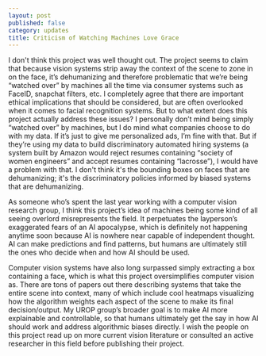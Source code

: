 ```yaml
---
layout: post
published: false
category: updates
title: Criticism of Watching Machines Love Grace
---
```

I don't think this project was well thought out. The project seems to claim that because vision systems strip away the context of the scene to zone in on the face, it’s dehumanizing and therefore problematic that we’re being “watched over” by machines all the time via consumer systems such as FaceID, snapchat filters, etc. I completely agree that there are important ethical implications that should be considered, but are often overlooked when it comes to facial recognition systems. But to what extent does this project actually address these issues? I personally don’t mind being simply “watched over” by machines, but I do mind what companies choose to do with my data. If it’s just to give me personalized ads, I’m fine with that. But if they’re using my data to build discriminatory automated hiring systems (a system built by Amazon would reject resumes containing “society of women engineers” and accept resumes containing “lacrosse”), I would have a problem with that. I don't think it's the bounding boxes on faces that are dehumanizing; it's the discriminatory policies informed by biased systems that are dehumanizing. 

As someone who’s spent the last year working with a computer vision research group, I think this project’s idea of machines being some kind of all seeing overlord misrepresents the field. It perpetuates the layperson’s exaggerated fears of an AI apocalypse, which is definitely not happening anytime soon because AI is nowhere near capable of independent thought. AI can make predictions and find patterns, but humans are ultimately still the ones who decide when and how AI should be used. 

Computer vision systems have also long surpassed simply extracting a box containing a face, which is what this project oversimplifies computer vision as. There are tons of papers out there describing systems that take the entire scene into context, many of which include cool heatmaps visualizing how the algorithm weights each aspect of the scene to make its final decision/output. My UROP group’s broader goal is to make AI more explainable and controllable, so that humans ultimately get the say in how AI should work and address algorithmic biases directly. I wish the people on this project read up on more current vision literature or consulted an active researcher in this field before publishing their project. 
